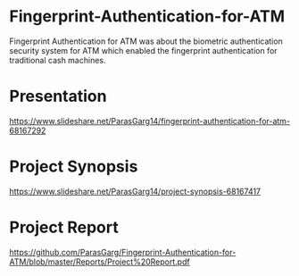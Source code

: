 # Fingerprint-Authentication-for-ATM
Fingerprint Authentication for ATM was about the biometric authentication security system for ATM which enabled the fingerprint authentication for traditional cash machines.

# Presentation
https://www.slideshare.net/ParasGarg14/fingerprint-authentication-for-atm-68167292

# Project Synopsis
https://www.slideshare.net/ParasGarg14/project-synopsis-68167417

# Project Report
https://github.com/ParasGarg/Fingerprint-Authentication-for-ATM/blob/master/Reports/Project%20Report.pdf
